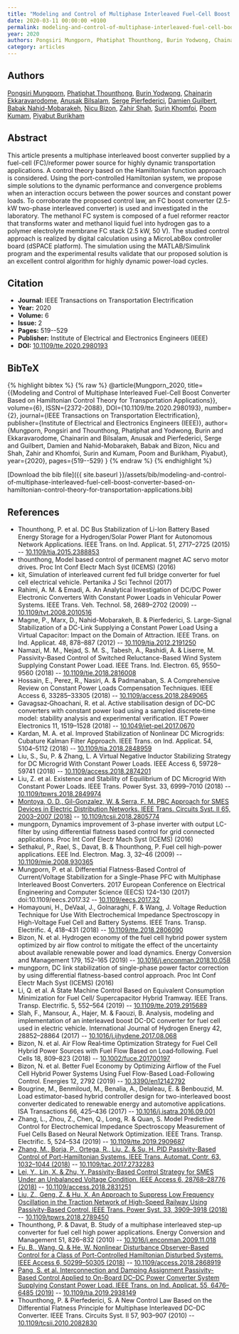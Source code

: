 ```yaml
---
title: "Modeling and Control of Multiphase Interleaved Fuel-Cell Boost Converter Based on Hamiltonian Control Theory for Transportation Applications"
date: 2020-03-11 00:00:00 +0100
permalink: modeling-and-control-of-multiphase-interleaved-fuel-cell-boost-converter-based-on-hamiltonian-control-theory-for-transportation-applications
year: 2020
authors: Pongsiri Mungporn, Phatiphat Thounthong, Burin Yodwong, Chainarin Ekkaravarodome, Anusak Bilsalam, Serge Pierfederici, Damien Guilbert, Babak Nahid-Mobarakeh, Nicu Bizon, Zahir Shah, Surin Khomfoi, Poom Kumam, Piyabut Burikham
category: articles
---
```

 
## Authors
[Pongsiri Mungporn](authors/pongsiri-mungporn), [Phatiphat Thounthong](authors/phatiphat-thounthong), [Burin Yodwong](authors/burin-yodwong), [Chainarin Ekkaravarodome](authors/chainarin-ekkaravarodome), [Anusak Bilsalam](authors/anusak-bilsalam), [Serge Pierfederici](authors/serge-pierfederici), [Damien Guilbert](authors/damien-guilbert), [Babak Nahid-Mobarakeh](authors/babak-nahid-mobarakeh), [Nicu Bizon](authors/nicu-bizon), [Zahir Shah](authors/zahir-shah), [Surin Khomfoi](authors/surin-khomfoi), [Poom Kumam](authors/poom-kumam), [Piyabut Burikham](authors/piyabut-burikham)
 
## Abstract
This article presents a multiphase interleaved boost converter supplied by a fuel-cell (FC)/reformer power source for highly dynamic transportation applications. A control theory based on the Hamiltonian function approach is considered. Using the port-controlled Hamiltonian system, we propose simple solutions to the dynamic performance and convergence problems when an interaction occurs between the power sources and constant power loads. To corroborate the proposed control law, an FC boost converter (2.5-kW two-phase interleaved converter) is used and investigated in the laboratory. The methanol FC system is composed of a fuel reformer reactor that transforms water and methanol liquid fuel into hydrogen gas to a polymer electrolyte membrane FC stack (2.5 kW, 50 V). The studied control approach is realized by digital calculation using a MicroLabBox controller board (dSPACE platform). The simulation using the MATLAB/Simulink program and the experimental results validate that our proposed solution is an excellent control algorithm for highly dynamic power-load cycles.
 
## Citation
- **Journal:** IEEE Transactions on Transportation Electrification
- **Year:** 2020
- **Volume:** 6
- **Issue:** 2
- **Pages:** 519--529
- **Publisher:** Institute of Electrical and Electronics Engineers (IEEE)
- **DOI:** [10.1109/tte.2020.2980193](https://doi.org/10.1109/tte.2020.2980193)
 
## BibTeX
{% highlight bibtex %}
{% raw %}
@article{Mungporn_2020,
  title={{Modeling and Control of Multiphase Interleaved Fuel-Cell Boost Converter Based on Hamiltonian Control Theory for Transportation Applications}},
  volume={6},
  ISSN={2372-2088},
  DOI={10.1109/tte.2020.2980193},
  number={2},
  journal={IEEE Transactions on Transportation Electrification},
  publisher={Institute of Electrical and Electronics Engineers (IEEE)},
  author={Mungporn, Pongsiri and Thounthong, Phatiphat and Yodwong, Burin and Ekkaravarodome, Chainarin and Bilsalam, Anusak and Pierfederici, Serge and Guilbert, Damien and Nahid-Mobarakeh, Babak and Bizon, Nicu and Shah, Zahir and Khomfoi, Surin and Kumam, Poom and Burikham, Piyabut},
  year={2020},
  pages={519--529}
}
{% endraw %}
{% endhighlight %}
 
[Download the bib file]({{ site.baseurl }}/assets/bib/modeling-and-control-of-multiphase-interleaved-fuel-cell-boost-converter-based-on-hamiltonian-control-theory-for-transportation-applications.bib)
 
## References
- Thounthong, P. et al. DC Bus Stabilization of Li-Ion Battery Based Energy Storage for a Hydrogen/Solar Power Plant for Autonomous Network Applications. IEEE Trans. on Ind. Applicat. 51, 2717–2725 (2015) -- [10.1109/tia.2015.2388853](https://doi.org/10.1109/tia.2015.2388853)
- thounthong, Model based control of permanent magnet AC servo motor drives. Proc Int Conf Electr Mach Syst (ICEMS) (2016)
- kit, Simulation of interleaved current fed full bridge converter for fuel cell electrical vehicle. Pertanika J Sci Technol (2017)
- Rahimi, A. M. & Emadi, A. An Analytical Investigation of DC/DC Power Electronic Converters With Constant Power Loads in Vehicular Power Systems. IEEE Trans. Veh. Technol. 58, 2689–2702 (2009) -- [10.1109/tvt.2008.2010516](https://doi.org/10.1109/tvt.2008.2010516)
- Magne, P., Marx, D., Nahid-Mobarakeh, B. & Pierfederici, S. Large-Signal Stabilization of a DC-Link Supplying a Constant Power Load Using a Virtual Capacitor: Impact on the Domain of Attraction. IEEE Trans. on Ind. Applicat. 48, 878–887 (2012) -- [10.1109/tia.2012.2191250](https://doi.org/10.1109/tia.2012.2191250)
- Namazi, M. M., Nejad, S. M. S., Tabesh, A., Rashidi, A. & Liserre, M. Passivity-Based Control of Switched Reluctance-Based Wind System Supplying Constant Power Load. IEEE Trans. Ind. Electron. 65, 9550–9560 (2018) -- [10.1109/tie.2018.2816008](https://doi.org/10.1109/tie.2018.2816008)
- Hossain, E., Perez, R., Nasiri, A. & Padmanaban, S. A Comprehensive Review on Constant Power Loads Compensation Techniques. IEEE Access 6, 33285–33305 (2018) -- [10.1109/access.2018.2849065](https://doi.org/10.1109/access.2018.2849065)
- Gavagsaz‐Ghoachani, R. et al. Active stabilisation design of DC–DC converters with constant power load using a sampled discrete‐time model: stability analysis and experimental verification. IET Power Electronics 11, 1519–1528 (2018) -- [10.1049/iet-pel.2017.0670](https://doi.org/10.1049/iet-pel.2017.0670)
- Kardan, M. A. et al. Improved Stabilization of Nonlinear DC Microgrids: Cubature Kalman Filter Approach. IEEE Trans. on Ind. Applicat. 54, 5104–5112 (2018) -- [10.1109/tia.2018.2848959](https://doi.org/10.1109/tia.2018.2848959)
- Liu, S., Su, P. & Zhang, L. A Virtual Negative Inductor Stabilizing Strategy for DC Microgrid With Constant Power Loads. IEEE Access 6, 59728–59741 (2018) -- [10.1109/access.2018.2874201](https://doi.org/10.1109/access.2018.2874201)
- Liu, Z. et al. Existence and Stability of Equilibrium of DC Microgrid With Constant Power Loads. IEEE Trans. Power Syst. 33, 6999–7010 (2018) -- [10.1109/tpwrs.2018.2849974](https://doi.org/10.1109/tpwrs.2018.2849974)
- [Montoya, O. D., Gil-Gonzalez, W. & Serra, F. M. PBC Approach for SMES Devices in Electric Distribution Networks. IEEE Trans. Circuits Syst. II 65, 2003–2007 (2018)](pbc-approach-for-smes-devices-in-electric-distribution-networks) -- [10.1109/tcsii.2018.2805774](https://doi.org/10.1109/tcsii.2018.2805774)
- mungporn, Dynamics improvement of 3-phase inverter with output LC-filter by using differential flatness based control for grid connected applications. Proc Int Conf Electr Mach Syst (ICEMS) (2016)
- Sethakul, P., Rael, S., Davat, B. & Thounthong, P. Fuel cell high-power applications. EEE Ind. Electron. Mag. 3, 32–46 (2009) -- [10.1109/mie.2008.930365](https://doi.org/10.1109/mie.2008.930365)
- Mungporn, P. et al. Differential Flatness-Based Control of Current/Voltage Stabilization for a Single-Phase PFC with Multiphase Interleaved Boost Converters. 2017 European Conference on Electrical Engineering and Computer Science (EECS) 124–130 (2017) doi:10.1109/eecs.2017.32 -- [10.1109/eecs.2017.32](https://doi.org/10.1109/eecs.2017.32)
- Homayouni, H., DeVaal, J., Golnaraghi, F. & Wang, J. Voltage Reduction Technique for Use With Electrochemical Impedance Spectroscopy in High-Voltage Fuel Cell and Battery Systems. IEEE Trans. Transp. Electrific. 4, 418–431 (2018) -- [10.1109/tte.2018.2806090](https://doi.org/10.1109/tte.2018.2806090)
- Bizon, N. et al. Hydrogen economy of the fuel cell hybrid power system optimized by air flow control to mitigate the effect of the uncertainty about available renewable power and load dynamics. Energy Conversion and Management 179, 152–165 (2019) -- [10.1016/j.enconman.2018.10.058](https://doi.org/10.1016/j.enconman.2018.10.058)
- mungporn, DC link stabilization of single-phase power factor correction by using differential flatness-based control approach. Proc Int Conf Electr Mach Syst (ICEMS) (2016)
- Li, Q. et al. A State Machine Control Based on Equivalent Consumption Minimization for Fuel Cell/ Supercapacitor Hybrid Tramway. IEEE Trans. Transp. Electrific. 5, 552–564 (2019) -- [10.1109/tte.2019.2915689](https://doi.org/10.1109/tte.2019.2915689)
- Slah, F., Mansour, A., Hajer, M. & Faouzi, B. Analysis, modeling and implementation of an interleaved boost DC-DC converter for fuel cell used in electric vehicle. International Journal of Hydrogen Energy 42, 28852–28864 (2017) -- [10.1016/j.ijhydene.2017.08.068](https://doi.org/10.1016/j.ijhydene.2017.08.068)
- Bizon, N. et al. Air Flow Real‐time Optimization Strategy for Fuel Cell Hybrid Power Sources with Fuel Flow Based on Load‐following. Fuel Cells 18, 809–823 (2018) -- [10.1002/fuce.201700197](https://doi.org/10.1002/fuce.201700197)
- Bizon, N. et al. Better Fuel Economy by Optimizing Airflow of the Fuel Cell Hybrid Power Systems Using Fuel Flow-Based Load-Following Control. Energies 12, 2792 (2019) -- [10.3390/en12142792](https://doi.org/10.3390/en12142792)
- Bougrine, M., Benmiloud, M., Benalia, A., Delaleau, E. & Benbouzid, M. Load estimator-based hybrid controller design for two-interleaved boost converter dedicated to renewable energy and automotive applications. ISA Transactions 66, 425–436 (2017) -- [10.1016/j.isatra.2016.09.001](https://doi.org/10.1016/j.isatra.2016.09.001)
- Zhang, L., Zhou, Z., Chen, Q., Long, R. & Quan, S. Model Predictive Control for Electrochemical Impedance Spectroscopy Measurement of Fuel Cells Based on Neural Network Optimization. IEEE Trans. Transp. Electrific. 5, 524–534 (2019) -- [10.1109/tte.2019.2909687](https://doi.org/10.1109/tte.2019.2909687)
- [Zhang, M., Borja, P., Ortega, R., Liu, Z. & Su, H. PID Passivity-Based Control of Port-Hamiltonian Systems. IEEE Trans. Automat. Contr. 63, 1032–1044 (2018)](pid-passivity-based-control-of-port-hamiltonian-systems) -- [10.1109/tac.2017.2732283](https://doi.org/10.1109/tac.2017.2732283)
- [Lei, Y., Lin, X. & Zhu, Y. Passivity-Based Control Strategy for SMES Under an Unbalanced Voltage Condition. IEEE Access 6, 28768–28776 (2018)](passivity-based-control-strategy-for-smes-under-an-unbalanced-voltage-condition) -- [10.1109/access.2018.2831251](https://doi.org/10.1109/access.2018.2831251)
- [Liu, Z., Geng, Z. & Hu, X. An Approach to Suppress Low Frequency Oscillation in the Traction Network of High-Speed Railway Using Passivity-Based Control. IEEE Trans. Power Syst. 33, 3909–3918 (2018)](an-approach-to-suppress-low-frequency-oscillation-in-the-traction-network-of-high-speed-railway-using-passivity-based-control) -- [10.1109/tpwrs.2018.2789450](https://doi.org/10.1109/tpwrs.2018.2789450)
- Thounthong, P. & Davat, B. Study of a multiphase interleaved step-up converter for fuel cell high power applications. Energy Conversion and Management 51, 826–832 (2010) -- [10.1016/j.enconman.2009.11.018](https://doi.org/10.1016/j.enconman.2009.11.018)
- [Fu, B., Wang, Q. & He, W. Nonlinear Disturbance Observer-Based Control for a Class of Port-Controlled Hamiltonian Disturbed Systems. IEEE Access 6, 50299–50305 (2018)](nonlinear-disturbance-observer-based-control-for-a-class-of-port-controlled-hamiltonian-disturbed-systems) -- [10.1109/access.2018.2868919](https://doi.org/10.1109/access.2018.2868919)
- [Pang, S. et al. Interconnection and Damping Assignment Passivity-Based Control Applied to On-Board DC–DC Power Converter System Supplying Constant Power Load. IEEE Trans. on Ind. Applicat. 55, 6476–6485 (2019)](interconnection-and-damping-assignment-passivity-based-control-applied-to-on-board-dc-dc-power-converter-system-supplying-constant-power-load) -- [10.1109/tia.2019.2938149](https://doi.org/10.1109/tia.2019.2938149)
- Thounthong, P. & Pierfederici, S. A New Control Law Based on the Differential Flatness Principle for Multiphase Interleaved DC–DC Converter. IEEE Trans. Circuits Syst. II 57, 903–907 (2010) -- [10.1109/tcsii.2010.2082830](https://doi.org/10.1109/tcsii.2010.2082830)

